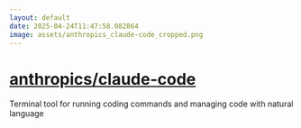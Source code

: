 ```yaml
---
layout: default
date: 2025-04-24T11:47:58.082864
image: assets/anthropics_claude-code_cropped.png
---
```


# [anthropics/claude-code](https://github.com/anthropics/claude-code)

Terminal tool for running coding commands and managing code with natural language
